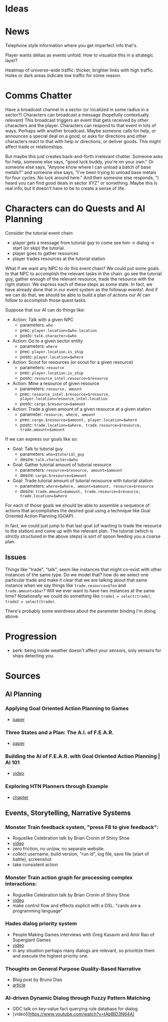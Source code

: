 Ideas
=====

# News

Telephone style information where you get imperfect info that's.

Player wants deltas as events unfold. How to visualize this in a strategic
layer?

Heatmap of universe-wide traffic: thicker, brighter links with high traffic.
Holes or dark areas indicate low traffic for some reason.

# Comms Chatter

Have a broadcast channel in a sector (or localized in some radius in a sector?)
Characters can broadcast a message (hopefully contextually relevant)
This broadcast triggers an event that gets received by other characters and the
player.
Characters can respond to that event in lots of ways. Perhaps with another
broadcast.
Maybe someone calls for help, or announces a special deal on a good, or asks
for directions and other characters react to that with help or directions, or
deliver goods. This might affect trade or relationships.

But maybe this just creates back-and-forth irrelevant chatter. Someone asks for
help, someone else says, "good luck buddy, you're on your own." Or someone else
says, "Anyone know where I can unload a batch of base metals?" and someone else
says, "I've been trying to unload base metals for four cycles. No luck around
here." And then someone else responds, "I heard you can find good deals in
sector XYZ" or something. Maybe this is real info, but it doesn't have to be to
create a sense of life.

# Characters can do Quests and AI Planning

Consider the tutorial event chain:

 * player gets a message from tutorial guy to come see him -> dialog -> start
   (or skip) the tutorial.
 * player goes to gather resources
 * player trades resources at the tutorial station

What if we want any NPC to do this event chain? We could put some goals to that
NPC to accomplish the relevant tasks in the chain: go see the tutorial guy,
gather enough of the relevant resource, trade the resource with the right
station. We express each of these steps as some state. In fact, we have already
done that in our event system as the followup events!. And if we can do that,
we should be able to build a plan of actions our AI can follow to accomplish
those quest tasks.

Suppose that our AI can do things like:

* Action: Talk with a given NPC
  * parameters: `who`
  * prec: `player.location=$who.location`
  * postc: `talk.character=$who`
* Action: Go to a given sector entity
  * parameters: `where`
  * prec: `player.location.is_ship`
  * postc: `player.location=$where`
* Action: Scout for resources (or scout for a given resource)
  * parameters: `resource`
  * prec: `player.location.is_ship`
  * postc: `resource_intel.resource=$resource`
* Action: Mine a resource of given resource
  * parameters: `resource, amount`
  * prec: `resource_intel.$resource=$resource, player.location=resource_intel.location`
  * postc: `cargo.$resource=$amount`
* Action: Trade a given amount of a given resource at a given station
  * parameter: `resource, where, amount`
  * prec: `cargo.$resource=$amount, player.location=$where`
  * postc: `trade.location=$where, trade.resource=$resource, trade.amount=$amount`

If we can express our goals like so:

* Goal: Talk to tutorial guy
  * parameters: `who=$tutorial_guy`
  * desire: `talk.character=$who`
* Goal: Gather tutorial amount of tutorial resource
  * parameters: `resource=$resource, amount=$amount`
  * desire: `cargo.$resource=$amount`
* Goal: Trade tutorial amount of tutorial reosource with tutorial station
  * parameters: `where=$where, amount=$amount, resource=$resource`
  * desire: `trade.amount=$amount, trade.resource=$resource, trade.location=$where`

For each of those goals we should be able to assemble a sequence of actions
that accomplishes the desired goal using a technique like Goal Oriented Action
Planning (GOAP).

In fact, we could just jump to that last goal (of wanting to trade the resource
to the station) and come up with the relevant plan. The tutorial (which is
strictly structured in the above steps) is sort of spoon feeding you a coarse
plan.

## Issues

Things like "trade", "talk", seem like instances that might co-exist with other instances of the same type. Do we model that? how do we select one particular trade and make it clear that we are talking about that same instance when we say things like `trade.resource=$foo` and `trade.amount=$bar`? Will we ever want to have two instances at the same time? Notationally we could do something like `trade1 = select(trade)`, `trade2 = select(trade)`.

There's probably some weirdness about the  parameter binding I'm doing above.

# Progression
* perk: being inside weather doesn't affect your sensors, only sensors for
  ships detecting you.

# Sources

## AI Planning

### Applying Goal Oriented Action Planning to Games
* [paper](https://alumni.media.mit.edu/~jorkin/GOAP_draft_AIWisdom2_2003.pdf)

### Three States and a Plan: The A.I. of F.E.A.R.
* [paper](http://alumni.media.mit.edu/~jorkin/gdc2006_orkin_jeff_fear.pdf)

### Building the AI of F.E.A.R. with Goal Oriented Action Planning | AI 101
* [video](https://www.youtube.com/watch?v=PaOLBOuyswI)

### Exploring HTN Planners through Example
* [chapter](http://www.gameaipro.com/GameAIPro/GameAIPro_Chapter12_Exploring_HTN_Planners_through_Example.pdf)

## Events, Storytelling, Narrative Systems

### Monster Train feedback system, "press F8 to give feedback":
* Roguelike Celebration talk by Brian Cronin of Shiny Shoe
* [video](https://youtu.be/qO3CIpP62Q0?t=959)
* zero friction, no un/pw, no separate website.
* collect username, build version, "run id", log file, save file (start of
  battle), screenshot
* take consistent action

### Monster Train action graph for processing complex interactions:
* Roguelike Celebration talk by Brian Cronin of Shiny Shoe
* [video](https://youtu.be/qO3CIpP62Q0?t=844)
* make control flow and effects explicit with a DSL. "cards are a programming
  language"

### Hades dialog priority system
* People Making Games interviews with Greg Kasavin and Amir Rao of Supergiant Games
* [video](https://www.youtube.com/watch?v=bwdYL0KFA_U)
* in any situation perhaps many dialogs are relevant, so prioritize them and
  execute the highest priority one.

### Thoughts on General Purpose Quality-Based Narrative
* Blog post by Bruno Dias
* [article](https://brunodias.dev/2017/05/30/an-ideal-qbn-system.html)

### AI-driven Dynamic Dialog through Fuzzy Pattern Matching
* GDC talk on key-value fact querying rule database for dialog
* [video](https://www.youtube.com/watch?v=tAbBID3N64A]
